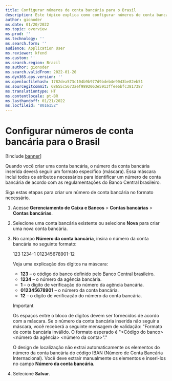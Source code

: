```yaml
---
title: Configurar números de conta bancária para o Brasil
description: Este tópico explica como configurar números de conta bancária para a localização brasileira.
author: gionoder
ms.date: 01/20/2022
ms.topic: overview
ms.prod: ''
ms.technology: ''
ms.search.form: ''
audience: Application User
ms.reviewer: kfend
ms.custom: ''
ms.search.region: Brazil
ms.author: gionoder
ms.search.validFrom: 2022-01-20
ms.dyn365.ops.version: ''
ms.openlocfilehash: 1782dea573c104b9b977d9bdeb4e9043be82eb51
ms.sourcegitcommit: 68655c5673aef9892063e5913ffee6bfc3817387
ms.translationtype: HT
ms.contentlocale: pt-BR
ms.lasthandoff: 01/21/2022
ms.locfileid: "8016152"
---
```

# <a name="set-up-bank-account-numbers-for-brazil"></a>Configurar números de conta bancária para o Brasil

[!include [banner](../includes/banner.md)]

Quando você criar uma conta bancária, o número da conta bancária inserida deverá seguir um formato específico (máscara). Essa máscara inclui todos os atributos necessários para identificar um número de conta bancária de acordo com as regulamentações do Banco Central brasileiro.

Siga estas etapas para criar um número de conta bancária no formato necessário.

1. Acesse **Gerenciamento de Caixa e Bancos** > **Contas bancárias** > **Contas bancárias**.
2. Selecione uma conta bancária existente ou selecione **Nova** para criar uma nova conta bancária.
3. No campo **Número da conta bancária**, insira o número da conta bancária no seguinte formato:

    123 1234-1 012345678901-12

    Veja uma explicação dos dígitos na máscara:

    - **123** – o código do banco definido pelo Banco Central brasileiro.
    - **1234** – o número da agência bancária.
    - **1** – o dígito de verificação do número da agência bancária.
    - **012345678901** – o número da conta bancária.
    - **12** – o dígito de verificação do número da conta bancária.

    > [!IMPORTANT]
    > Os espaços entre o bloco de dígitos devem ser fornecidos de acordo com a máscara. Se o número da conta bancária inserida não seguir a máscara, você receberá a seguinte mensagem de validação: "Formato de conta bancária inválido. O formato esperado é "&lt;Código do banco&gt; &lt;número da agência&gt; &lt;número da conta&gt;"."
    >
    > O design de localização não extrai automaticamente os elementos do número da conta bancária do código IBAN (Número de Conta Bancária Internacional). Você deve extrair manualmente os elementos e inseri-los no campo **Número da conta bancária**.

4. Selecione **Salvar**.
